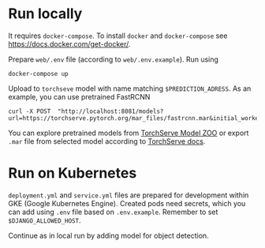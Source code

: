 # Run locally
It requires `docker-compose`. To install `docker` and `docker-compose` see https://docs.docker.com/get-docker/.

Prepare `web/.env` file (according to `web/.env.example`).
Run using
```
docker-compose up
```

Upload to `torchseve` model with name matching `$PREDICTION_ADRESS`.
As an example, you can use pretrained FastRCNN
```
curl -X POST  "http://localhost:8081/models?url=https://torchserve.pytorch.org/mar_files/fastrcnn.mar&initial_workers=1"
```
You can explore pretrained models from [TorchServe Model ZOO](https://pytorch.org/serve/model_zoo.html)
or export `.mar` file from selected model according to
[TorchServe docs](https://pytorch.org/serve/index.html).

# Run on Kubernetes
`deployment.yml` and `service.yml` files are prepared
for development within GKE (Google Kubernetes Engine).
Created pods need secrets, which you can add using `.env` file based on `.env.example`.
Remember to set `$DJANGO_ALLOWED_HOST`.

Continue as in local run by adding model for object detection.
